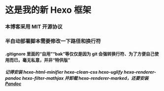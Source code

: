 # 这是我的新 Hexo 框架

### 本博客采用 MIT 开源协议

### 半自动部署脚本需要修改一下路径和换行符

#### .gitignore 里面的“自用”“bak”等仅仅是因为 git 会强转换行符、为了方便自己使用而已，毫无私意，并非“特供版”

##### 记得安装 hexo-html-minifier hexo-clean-css hexo-uglify hexo-renderer-pandoc hexo-filter-mathjax 并卸载 hexo-renderer-marked，还要安装 [Pandoc](https://pandoc.org/installing.html)


